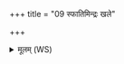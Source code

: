 +++
title = "09 स्फातिमिन्द्रः खले"

+++
<details><summary>मूलम् (WS)</summary>

स्फातिमिन्द्रः खले बह्वीमिहत्प्राण उत्पृणत् ।  
स्फातिं मे विश्वे देवाः स्फातिं सोमो अथो भगः ॥९॥
</details>
